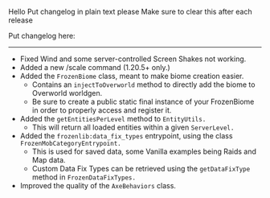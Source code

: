 Hello
Put changelog in plain text please
Make sure to clear this after each release

Put changelog here:

-----------------
- Fixed Wind and some server-controlled Screen Shakes not working.
- Added a new /scale command (1.20.5+ only.)
- Added the `FrozenBiome` class, meant to make biome creation easier.
  - Contains an `injectToOverworld` method to directly add the biome to Overworld worldgen.
  - Be sure to create a public static final instance of your FrozenBiome in order to properly access and register it.
- Added the `getEntitiesPerLevel` method to `EntityUtils.`
  - This will return all loaded entities within a given `ServerLevel.`
- Added the `frozenlib:data_fix_types` entrypoint, using the class `FrozenMobCategoryEntrypoint.`
  - This is used for saved data, some Vanilla examples being Raids and Map data.
  - Custom Data Fix Types can be retrieved using the `getDataFixType` method in `FrozenDataFixTypes.`
- Improved the quality of the `AxeBehaviors` class.
